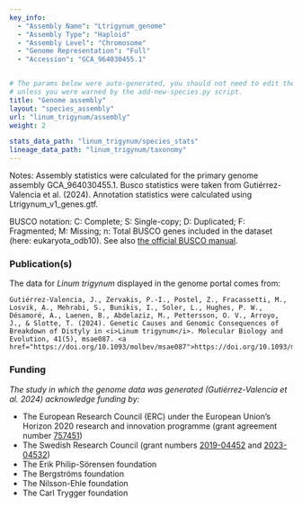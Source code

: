 ```yaml
---
key_info:
  - "Assembly Name": "Ltrigynum_genome"
  - "Assembly Type": "Haploid"
  - "Assembly Level": "Chromosome"
  - "Genome Representation": "Full"
  - "Accession": "GCA_964030455.1"


# The params below were auto-generated, you should not need to edit them...
# unless you were warned by the add-new-species.py script.
title: "Genome assembly"
layout: "species_assembly"
url: "linum_trigynum/assembly"
weight: 2

stats_data_path: "linum_trigynum/species_stats"
lineage_data_path: "linum_trigynum/taxonomy"
---
```


Notes: Assembly statistics were calculated for the primary genome assembly GCA_964030455.1. Busco statistics were taken from Gutiérrez-Valencia et al. (2024). Annotation statistics were calculated using Ltrigynum_v1_genes.gtf.

BUSCO notation: C: Complete; S: Single-copy; D: Duplicated; F: Fragmented; M: Missing; n: Total BUSCO genes included in the dataset (here: eukaryota_odb10). See also [the official BUSCO manual](https://busco.ezlab.org/busco_userguide.html#interpreting-the-results).

### Publication(s)

The data for *Linum trigynum* displayed in the genome portal comes from:

```{style=citation}
Gutiérrez-Valencia, J., Zervakis, P.-I., Postel, Z., Fracassetti, M., Losvik, A., Mehrabi, S., Bunikis, I., Soler, L., Hughes, P. W., Désamoré, A., Laenen, B., Abdelaziz, M., Pettersson, O. V., Arroyo, J., & Slotte, T. (2024). Genetic Causes and Genomic Consequences of Breakdown of Distyly in <i>Linum trigynum</i>. Molecular Biology and Evolution, 41(5), msae087. <a href="https://doi.org/10.1093/molbev/msae087">https://doi.org/10.1093/molbev/msae087</a>
```

### Funding

*The study in which the genome data was generated (Gutiérrez-Valencia et al. 2024) acknowledge funding by:*

- The European Research Council (ERC) under the European Union’s Horizon 2020 research and innovation programme (grant agreement number [757451](https://cordis.europa.eu/project/id/757451))
- The Swedish Research Council (grant numbers [2019-04452](https://www.vr.se/english/swecris.html#/project/2019-04452_VR) and [2023-04532](https://www.vr.se/english/swecris.html#/project/2023-04532_VR))
- The Erik Philip-Sörensen foundation
- The Bergströms foundation
- The Nilsson-Ehle foundation
- The Carl Trygger foundation
